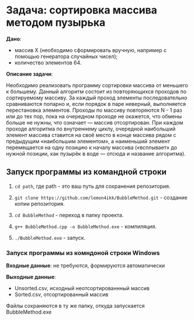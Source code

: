 # Задача: сортировка массива методом пузырька

**Дано**:  

- массив X (необходимо сформировать вручную, например с помощью
генератора случайных чисел);
- количество элементов 64.

**Описание задачи**:

Необходимо реализовать программу сортировки массива от меньшего к
большему. Данный алгоритм состоит из повторяющихся проходов по сортируемому
массиву. За каждый проход элементы последовательно сравниваются попарно и, если
порядок в паре неверный, выполняется перестановка элементов. Проходы по массиву
повторяются N - 1 раз или до тех пор, пока на очередном проходе не окажется, что
обмены больше не нужны, что означает — массив отсортирован. При каждом проходе
алгоритма по внутреннему циклу, очередной наибольший элемент массива ставится на
своё место в конце массива рядом с предыдущим «наибольшим элементом», а
наименьший элемент перемещается на одну позицию к началу массива («всплывает»
до нужной позиции, как пузырёк в воде — отсюда и название алгоритма).

## Запуск программы из командной строки

1. ``` cd path ```, где path - это ваш путь для сохранения репозитория.

2. ``` git clone https://github.com/lemon4ikk/BubbleMethod.git ``` - создание копии репозитория.

3. ``` cd BubbleMethod ``` - переход в папку проекта.

4. ``` g++ BubbleMethod.cpp -o BubbleMethod.exe ``` - компиляция.

5. ``` ./BubbleMethod.exe ``` - запуск.

### Запуск программы из комндоной строки Windows

**Входные данные**: не требуются, формируются автоматически

**Выходные данные**:

- Unsorted.csv, исходный неотсортированнный массив
- Sorted.csv, отсортированный массив

Файлы сохраняются в ту же папку, откуда запускается BubbleMethod.exe